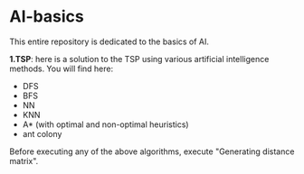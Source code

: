 # AI-basics

This entire repository is dedicated to the basics of AI.

**1.TSP**: here is a solution to the TSP using various artificial intelligence methods. You will find here:

- DFS
- BFS
- NN
- KNN
- A* (with optimal and non-optimal heuristics)
- ant colony

Before executing any of the above algorithms, execute "Generating distance matrix".

